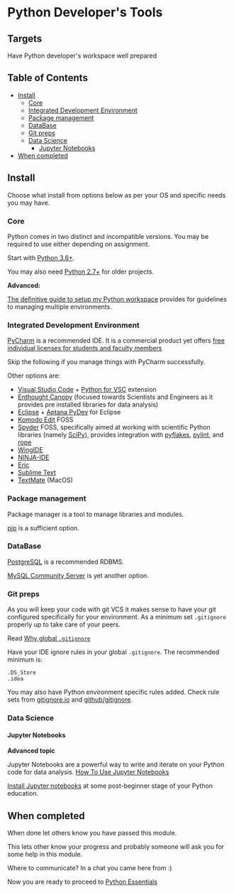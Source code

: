 # Python Developer's Tools

## Targets

Have Python developer's workspace well prepared

<!-- START doctoc generated TOC please keep comment here to allow auto update -->
<!-- DON'T EDIT THIS SECTION, INSTEAD RE-RUN doctoc TO UPDATE -->
## Table of Contents

- [Install](#install)
  - [Core](#core)
  - [Integrated Development Environment](#integrated-development-environment)
  - [Package management](#package-management)
  - [DataBase](#database)
  - [Git preps](#git-preps)
  - [Data Science](#data-science)
    - [Jupyter Notebooks](#jupyter-notebooks)
- [When completed](#when-completed)

<!-- END doctoc generated TOC please keep comment here to allow auto update -->


## Install

Choose what install from options below as per your OS and
specific needs you may have.

### Core

Python comes in two distinct and incompatible versions.
You may be required to use either depending on assignment.

Start with [Python 3.6+](https://www.python.org/downloads/).

You may also need [Python 2.7+](https://www.python.org/downloads/release/python-2715/)
for older projects.

**Advanced:**

[The definitive guide to setup my Python workspace](https://medium.com/@henriquebastos/the-definitive-guide-to-setup-my-python-workspace-628d68552e14)
provides for guidelines to managing multiple environments.

### Integrated Development Environment

[PyCharm](https://www.jetbrains.com/pycharm/) is a recommended IDE.
It is a commercial product yet offers
[free individual licenses for students and faculty members](https://www.jetbrains.com/student/)

Skip the following if you manage things with PyCharm successfully. 

Other options are:
 - [Visual Studio Code](https://code.visualstudio.com/) +
   [Python for VSC](https://marketplace.visualstudio.com/items?itemName=ms-python.python)
   extension
 - [Enthought Canopy](https://www.enthought.com/product/canopy/)
   (focused towards Scientists and Engineers
   as it provides pre installed libraries for data analysis)
 - [Eclipse](https://www.eclipse.org/) +
   [Aptana PyDev](http://www.pydev.org/) for Eclipse
 - [Komodo Edit](https://www.activestate.com/products/komodo-edit/) FOSS
 - [Spyder](https://www.spyder-ide.org/) FOSS,
   specifically aimed at working with scientific Python libraries 
   (namely [SciPy](https://www.scipy.org/)), provides integration with 
   [pyflakes](http://pypi.org/project/pyflakes/),
   [pylint](https://www.logilab.org/857), and
   [rope](https://github.com/python-rope/rope)
 - [WingIDE](http://wingware.com/)
 - [NINJA-IDE](http://www.ninja-ide.org/)
 - [Eric](http://eric-ide.python-projects.org/)
 - [Sublime Text](http://www.sublimetext.com/)
 - [TextMate](https://macromates.com/) (MacOS)

### Package management

Package manager is a tool to manage libraries and modules.

[pip](https://pypi.org/project/pip/) is a sufficient option.

### DataBase

[PostgreSQL](https://www.postgresql.org/download/) is a recommended RDBMS.

[MySQL Community Server](https://dev.mysql.com/downloads/mysql/)
is yet another option.

### Git preps

As you will keep your code with git VCS it makes sense to have your git 
configured specifically for your environment. As a minimum set `.gitignore`
properly up to take care of your peers.

Read [Why global `.gitignore`](https://dev.to/oleksiyrudenko/please-do-not-pollute-projects-gitignore-3h8e)

Have your IDE ignore rules in your global `.gitignore`.
The recommended minimum is:
```
.DS_Store
.idea
```

You may also have Python environment specific rules added.
Check rule sets from [gitignore.io](https://www.gitignore.io/api/python)
and [github/gitignore](https://dev.to/oleksiyrudenko/please-do-not-pollute-projects-gitignore-3h8e).

### Data Science

#### Jupyter Notebooks

**Advanced topic**

Jupyter Notebooks are a powerful way to write and iterate on your Python
code for data analysis. 
[How To Use Jupyter Notebooks](https://www.codecademy.com/articles/how-to-use-jupyter-notebooks)

[Install Jupyter notebooks](https://jupyter.org/install)
at some post-beginner stage of your Python education.

## When completed

When done let others know you have passed this module.

This lets other know your progress and probably someone
will ask you for some help in this module.

Where to communicate? In a chat you came here from :)

Now you are ready to proceed to 
[Python Essentials](./python-essentials.md)
